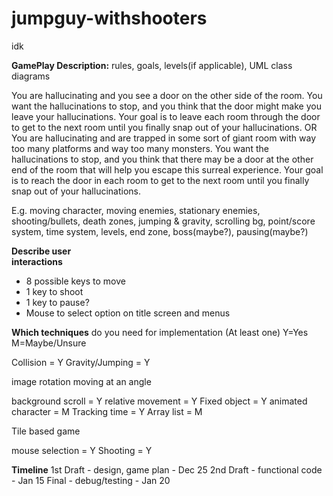 # jumpguy-withshooters
idk

**GamePlay Description:** rules, goals, levels(if applicable), UML class diagrams

You are hallucinating and you see a door on the other side of the room. You want the hallucinations to stop, and you think that the door might make you leave your hallucinations. Your goal is to leave each room through the door to get to the next room until you finally snap out of your hallucinations.
OR
You are hallucinating and are trapped in some sort of giant room with way too many platforms and way too many monsters. You want the hallucinations to stop, and you think that there may be a door at the other end of the room that will help you escape this surreal experience. Your goal is to reach the door in each room to get to the next room until you finally snap out of your hallucinations.

E.g. moving character, moving enemies, stationary enemies, shooting/bullets, death zones, jumping & gravity, scrolling bg, point/score system, time system, levels, end zone, boss(maybe?), pausing(maybe?)


**Describe user  
interactions**
- 8 possible keys to move
- 1 key to shoot
- 1 key to pause?
- Mouse to select option on title screen and menus


**Which techniques** do you  need for implementation (At least one)
Y=Yes   M=Maybe/Unsure

Collision           = Y
Gravity/Jumping     = Y

image rotation
moving at an angle

background scroll   = Y
relative movement   = Y
Fixed object        = Y
animated character  = M
Tracking time       = Y
Array list          = M

Tile based game

mouse selection     = Y
Shooting            = Y


**Timeline**
1st Draft - design, game plan    - Dec 25
2nd Draft - functional code      - Jan 15
Final - debug/testing            - Jan 20

